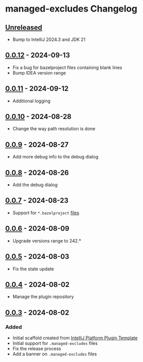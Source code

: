 <!-- Keep a Changelog guide -> https://keepachangelog.com -->

# managed-excludes Changelog

## [Unreleased]

- Bump to IntelliJ 2024.3 and JDK 21

## [0.0.12] - 2024-09-13

- Fix a bug for bazelproject files containing blank lines
- Bump IDEA version range

## [0.0.11] - 2024-09-12

- Additional logging

## [0.0.10] - 2024-08-28

- Change the way path resolution is done

## [0.0.9] - 2024-08-27

- Add more debug info to the debug dialog

## [0.0.8] - 2024-08-26

- Add the debug dialog

## [0.0.7] - 2024-08-23

- Support for `*.bazelproject` [files](https://ij.bazel.build/docs/project-views.html)

## [0.0.6] - 2024-08-09

- Upgrade versions range to 242.*

## [0.0.5] - 2024-08-03

- Fix the state update

## [0.0.4] - 2024-08-02

- Manage the plugin repository

## [0.0.3] - 2024-08-02

### Added

- Initial scaffold created from [IntelliJ Platform Plugin Template](https://github.com/JetBrains/intellij-platform-plugin-template)
- Initial support for `.managed-excludes` files
- Fix the release process
- Add a banner on `.managed-excludes` files

[Unreleased]: https://github.com/gplassard/managed-excludes/compare/v0.0.12...HEAD
[0.0.12]: https://github.com/gplassard/managed-excludes/compare/v0.0.11...v0.0.12
[0.0.11]: https://github.com/gplassard/managed-excludes/compare/v0.0.10...v0.0.11
[0.0.10]: https://github.com/gplassard/managed-excludes/compare/v0.0.9...v0.0.10
[0.0.9]: https://github.com/gplassard/managed-excludes/compare/v0.0.8...v0.0.9
[0.0.8]: https://github.com/gplassard/managed-excludes/compare/v0.0.7...v0.0.8
[0.0.7]: https://github.com/gplassard/managed-excludes/compare/v0.0.6...v0.0.7
[0.0.6]: https://github.com/gplassard/managed-excludes/compare/v0.0.5...v0.0.6
[0.0.5]: https://github.com/gplassard/managed-excludes/compare/v0.0.4...v0.0.5
[0.0.4]: https://github.com/gplassard/managed-excludes/compare/v0.0.3...v0.0.4
[0.0.3]: https://github.com/gplassard/managed-excludes/commits/v0.0.3
